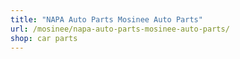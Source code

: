 ```yaml
---
title: "NAPA Auto Parts Mosinee Auto Parts"
url: /mosinee/napa-auto-parts-mosinee-auto-parts/
shop: car parts
---
```

